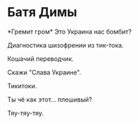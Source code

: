 # Батя Димы

\*Гремит гром\* Это Украина нас бомбит?

Диагностика шизофрении из тик-тока.

Кошачий переводчик.

Скажи "Слава Украине".

Тикитоки.

Ты чё как этот... плешивый?

Тяу-тяу-тяу.
